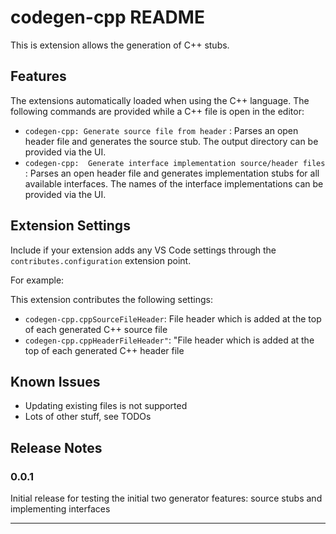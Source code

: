 # codegen-cpp README

This is extension allows the generation of C++ stubs.
## Features
The extensions automatically loaded when using the C++ language. 
The following commands are provided while a C++ file is open in the editor:

* `codegen-cpp: Generate source file from header` : Parses an open header file and generates the source stub. The output directory can be provided via the UI.
* `codegen-cpp:  Generate interface implementation source/header files` : Parses an open header file and generates implementation stubs for all available interfaces. The names of the interface implementations can be provided via the UI.

## Extension Settings

Include if your extension adds any VS Code settings through the `contributes.configuration` extension point.

For example:

This extension contributes the following settings:

* `codegen-cpp.cppSourceFileHeader`: File header which is added at the top of each generated C++ source file
* `codegen-cpp.cppHeaderFileHeader"`: "File header which is added at the top of each generated C++ header file

## Known Issues

* Updating existing files is not supported
* Lots of other stuff, see TODOs
## Release Notes


### 0.0.1

Initial release for testing the initial two generator features: source stubs and implementing interfaces

-----------------------------------------------------------------------------------------------------------

